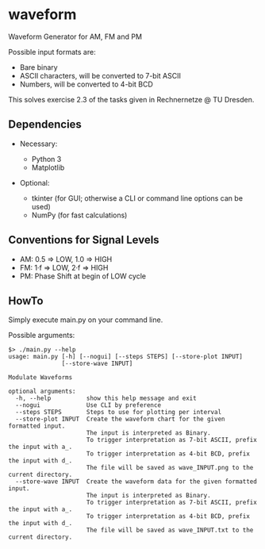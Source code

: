 # waveform
Waveform Generator for AM, FM and PM

Possible input formats are:
* Bare binary
* ASCII characters, will be converted to 7-bit ASCII
* Numbers, will be converted to 4-bit BCD

This solves exercise 2.3 of the tasks given in Rechnernetze @ TU Dresden.

## Dependencies
* Necessary:
  * Python 3
  * Matplotlib

* Optional:
  * tkinter (for GUI; otherwise a CLI or command line options can be used)
  * NumPy (for fast calculations)

## Conventions for Signal Levels
* AM: 0.5 => LOW, 1.0 => HIGH
* FM: 1·f => LOW, 2·f => HIGH
* PM: Phase Shift at begin of LOW cycle

## HowTo
Simply execute main.py on your command line.

Possible arguments:  
```
$> ./main.py --help
usage: main.py [-h] [--nogui] [--steps STEPS] [--store-plot INPUT]
               [--store-wave INPUT]

Modulate Waveforms

optional arguments:
  -h, --help          show this help message and exit
  --nogui             Use CLI by preference
  --steps STEPS       Steps to use for plotting per interval
  --store-plot INPUT  Create the waveform chart for the given formatted input.
                      The input is interpreted as Binary.
                      To trigger interpretation as 7-bit ASCII, prefix the input with a_.
                      To trigger interpretation as 4-bit BCD, prefix the input with d_.
                      The file will be saved as wave_INPUT.png to the current directory.
  --store-wave INPUT  Create the waveform data for the given formatted input.
                      The input is interpreted as Binary.
                      To trigger interpretation as 7-bit ASCII, prefix the input with a_.
                      To trigger interpretation as 4-bit BCD, prefix the input with d_.
                      The file will be saved as wave_INPUT.txt to the current directory.
```

